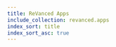 ```yaml
---
title: ReVanced Apps
include_collection: revanced.apps
index_sort: title
index_sort_asc: true
---
```

